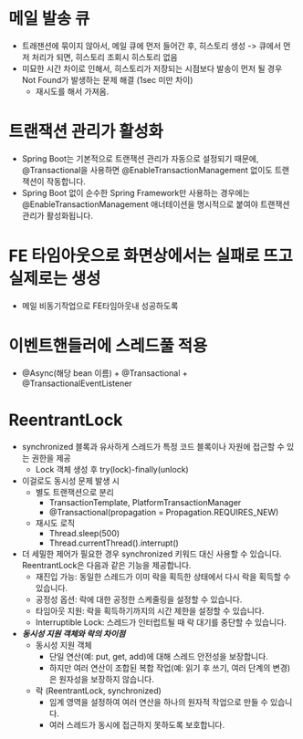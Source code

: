 # 메일 발송 큐
- 트래잰션에 묶이지 않아서, 메일 큐에 먼저 들어간 후, 히스토리 생성 -> 큐에서 먼저 처리가 되면, 히스토리 조회시 히스토리 없음
- 미묘한 시간 차이로 인해서, 히스토리가 저장되는 시점보다 발송이 먼저 될 경우 Not Found가 발생하는 문제 해결 (1sec 미만 차이)
  - 재시도를 해서 가져옴.


#  트랜잭션 관리가 활성화
- Spring Boot는 기본적으로 트랜잭션 관리가 자동으로 설정되기 때문에, @Transactional을 사용하면 @EnableTransactionManagement 없이도 트랜잭션이 작동합니다.
- Spring Boot 없이 순수한 Spring Framework만 사용하는 경우에는 @EnableTransactionManagement 애너테이션을 명시적으로 붙여야 트랜잭션 관리가 활성화됩니다. 


# FE 타임아웃으로 화면상에서는 실패로 뜨고 실제로는 생성
- 메일 비동기작업으로 FE타임아웃내 성공하도록


# 이벤트핸들러에 스레드풀 적용
- @Async(해당 bean 이름) + @Transactional + @TransactionalEventListener


# ReentrantLock
- synchronized 블록과 유사하게 스레드가 특정 코드 블록이나 자원에 접근할 수 있는 권한을 제공
  - Lock 객체 생성 후 try(lock)-finally(unlock)
- 이걸로도 동시성 문제 발생 시
  - 별도 트랜잭션으로 분리
    - TransactionTemplate, PlatformTransactionManager
    - @Transactional(propagation = Propagation.REQUIRES_NEW) 
  - 재시도 로직
    - Thread.sleep(500)
    - Thread.currentThread().interrupt()
- 더 세밀한 제어가 필요한 경우 synchronized 키워드 대신 사용할 수 있습니다. ReentrantLock은 다음과 같은 기능을 제공합니다.
  - 재진입 가능: 동일한 스레드가 이미 락을 획득한 상태에서 다시 락을 획득할 수 있습니다.
  - 공정성 옵션: 락에 대한 공정한 스케줄링을 설정할 수 있습니다.
  - 타임아웃 지원: 락을 획득하기까지의 시간 제한을 설정할 수 있습니다.
  - Interruptible Lock: 스레드가 인터럽트될 때 락 대기를 중단할 수 있습니다.
- ***동시성 지원 객체와 락의 차이점***
  - 동시성 지원 객체
    - 단일 연산(예: put, get, add)에 대해 스레드 안전성을 보장합니다.
    - 하지만 여러 연산이 조합된 복합 작업(예: 읽기 후 쓰기, 여러 단계의 변경)은 원자성을 보장하지 않습니다.
  - 락 (ReentrantLock, synchronized)
    - 임계 영역을 설정하여 여러 연산을 하나의 원자적 작업으로 만들 수 있습니다.
    - 여러 스레드가 동시에 접근하지 못하도록 보호합니다.
